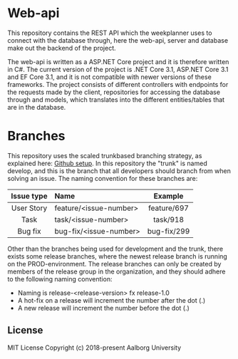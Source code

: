 # Web-api
This repository contains the REST API which the weekplanner uses to connect with the database through, here the web-api, server and database make out the backend of the project.

The web-api is written as a ASP.NET Core project and it is therefore written in C#. The current version of the project is .NET Core 3.1, ASP.NET Core 3.1 and EF Core 3.1, and it is not compatible with newer versions of these frameworks. The project consists of different controllers with endpoints for the requests made by the client, repositories for accessing the database through and models, which translates into the different entities/tables that are in the database.

# Branches
This repository uses the scaled trunkbased branching strategy, as explained here: [Github setup](https://github.com/aau-giraf/.github/blob/main/wiki/about/github.md). In this repository the "trunk" is named develop, and this is the branch that all developers should branch from when solving an issue. The naming convention for these branches are:

| Issue type | Name                   | Example     |
| :--------: | :--------------------- | :---------: |
| User Story | feature/\<issue-number\> | feature/697 |
| Task       | task/\<issue-number\>    | task/918    |
| Bug fix    | bug-fix/\<issue-number\> | bug-fix/299 |

Other than the branches being used for development and the trunk, there exists some release branches, where the newest release branch is running on the PROD-environment. The release branches can only be created by members of the release group in the organization, and they should adhere to the following naming convention:
- Naming is release-\<release-version\> fx release-1.0
- A hot-fix on a release will increment the number after the dot (.)
- A new release will increment the number before the dot (.)

## License

MIT License Copyright (c) 2018-present Aalborg University
